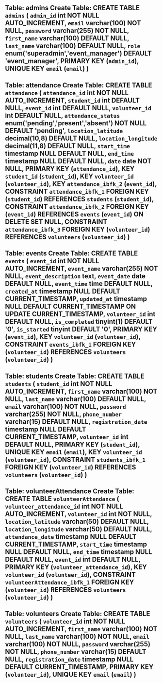 
Table: admins
Create Table: CREATE TABLE `admins` (
  `admin_id` int NOT NULL AUTO_INCREMENT,
  `email` varchar(100) NOT NULL,
  `password` varchar(255) NOT NULL,
  `first_name` varchar(100) DEFAULT NULL,
  `last_name` varchar(100) DEFAULT NULL,
  `role` enum('superadmin','event_manager') DEFAULT 'event_manager',
  PRIMARY KEY (`admin_id`),
  UNIQUE KEY `email` (`email`)
)
-----------------------------------------------------------------------------------
 Table: attendance
Create Table: CREATE TABLE `attendance` (
  `attendance_id` int NOT NULL AUTO_INCREMENT,
  `student_id` int DEFAULT NULL,
  `event_id` int DEFAULT NULL,
  `volunteer_id` int DEFAULT NULL,
  `attendance_status` enum('pending','present','absent') NOT NULL DEFAULT 'pending',
  `location_latitude` decimal(10,8) DEFAULT NULL,
  `location_longitude` decimal(11,8) DEFAULT NULL,
  `start_time` timestamp NULL DEFAULT NULL,
  `end_time` timestamp NULL DEFAULT NULL,
  `date` date NOT NULL,
  PRIMARY KEY (`attendance_id`),
  KEY `student_id` (`student_id`),
  KEY `volunteer_id` (`volunteer_id`),
  KEY `attendance_ibfk_2` (`event_id`),
  CONSTRAINT `attendance_ibfk_1` FOREIGN KEY (`student_id`) REFERENCES `students` (`student_id`),
  CONSTRAINT `attendance_ibfk_2` FOREIGN KEY (`event_id`) REFERENCES `events` (`event_id`) ON DELETE SET NULL,
  CONSTRAINT `attendance_ibfk_3` FOREIGN KEY (`volunteer_id`) REFERENCES `volunteers` (`volunteer_id`)
)
-----------------------------------------------------------------------------------------------
Table: events
Create Table: CREATE TABLE `events` (
  `event_id` int NOT NULL AUTO_INCREMENT,
  `event_name` varchar(255) NOT NULL,
  `event_description` text,
  `event_date` date DEFAULT NULL,
  `event_time` time DEFAULT NULL,
  `created_at` timestamp NULL DEFAULT CURRENT_TIMESTAMP,
  `updated_at` timestamp NULL DEFAULT CURRENT_TIMESTAMP ON UPDATE CURRENT_TIMESTAMP,
  `volunteer_id` int DEFAULT NULL,
  `is_completed` tinyint(1) DEFAULT '0',
  `is_started` tinyint DEFAULT '0',
  PRIMARY KEY (`event_id`),
  KEY `volunteer_id` (`volunteer_id`),
  CONSTRAINT `events_ibfk_1` FOREIGN KEY (`volunteer_id`) REFERENCES `volunteers` (`volunteer_id`)
)
-----------------------------------------------------------------------------------------------------------
 Table: students
Create Table: CREATE TABLE `students` (
  `student_id` int NOT NULL AUTO_INCREMENT,
  `first_name` varchar(100) NOT NULL,
  `last_name` varchar(100) DEFAULT NULL,
  `email` varchar(100) NOT NULL,
  `password` varchar(255) NOT NULL,
  `phone_number` varchar(15) DEFAULT NULL,
  `registration_date` timestamp NULL DEFAULT CURRENT_TIMESTAMP,
  `volunteer_id` int DEFAULT NULL,
  PRIMARY KEY (`student_id`),
  UNIQUE KEY `email` (`email`),
  KEY `volunteer_id` (`volunteer_id`),
  CONSTRAINT `students_ibfk_1` FOREIGN KEY (`volunteer_id`) REFERENCES `volunteers` (`volunteer_id`)
)
-----------------------------------------------------------------------------------------------------------------
Table: volunteerAttendance
Create Table: CREATE TABLE `volunteerAttendance` (
  `volunteer_attendance_id` int NOT NULL AUTO_INCREMENT,
  `volunteer_id` int NOT NULL,
  `location_latitude` varchar(50) DEFAULT NULL,
  `location_longitude` varchar(50) DEFAULT NULL,
  `attendance_date` timestamp NULL DEFAULT CURRENT_TIMESTAMP,
  `start_time` timestamp NULL DEFAULT NULL,
  `end_time` timestamp NULL DEFAULT NULL,
  `event_id` int DEFAULT NULL,
  PRIMARY KEY (`volunteer_attendance_id`),
  KEY `volunteer_id` (`volunteer_id`),
  CONSTRAINT `volunteerAttendance_ibfk_1` FOREIGN KEY (`volunteer_id`) REFERENCES `volunteers` (`volunteer_id`)
) 
-----------------------------------------------------------------------------------------------------------------------
 Table: volunteers
Create Table: CREATE TABLE `volunteers` (
  `volunteer_id` int NOT NULL AUTO_INCREMENT,
  `first_name` varchar(100) NOT NULL,
  `last_name` varchar(100) NOT NULL,
  `email` varchar(100) NOT NULL,
  `password` varchar(255) NOT NULL,
  `phone_number` varchar(15) DEFAULT NULL,
  `registration_date` timestamp NULL DEFAULT CURRENT_TIMESTAMP,
  PRIMARY KEY (`volunteer_id`),
  UNIQUE KEY `email` (`email`)
) 
--------------------------------------------------------------------------------------------------------------------------
